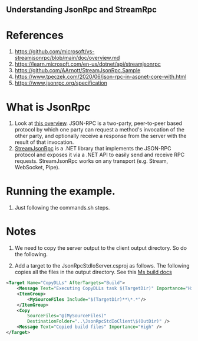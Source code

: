 ## Understanding JsonRpc and StreamRpc

# References
1. https://github.com/microsoft/vs-streamjsonrpc/blob/main/doc/overview.md
2. https://learn.microsoft.com/en-us/dotnet/api/streamjsonrpc
3. https://github.com/AArnott/StreamJsonRpc.Sample
4. https://www.tpeczek.com/2020/06/json-rpc-in-aspnet-core-with.html
5. https://www.jsonrpc.org/specification

# What is JsonRpc
1. Look at [this overview](https://github.com/microsoft/vs-streamjsonrpc/blob/main/doc/overview.md#protocol-overview). JSON-RPC is a two-party, peer-to-peer based protocol by which one party can request a method's invocation of the other party, and optionally receive a response from the server with the result of that invocation.
2. [StreamJsonRpc](https://github.com/microsoft/vs-streamjsonrpc/blob/main/doc/overview.md#streamjsonrpcs-role) is a .NET library that implements the JSON-RPC protocol and exposes it via a .NET API to easily send and receive RPC requests. StreamJsonRpc works on any transport (e.g. Stream, WebSocket, Pipe).

# Running the example.
1. Just following the commands.sh steps. 

# Notes
1. We need to copy the server output to the client output directory. So do the following.

2. Add a target to the JsonRpcStdIoServer.csproj as follows. The following copies all the files in the output directory. See this [Ms build docs](https://learn.microsoft.com/en-us/visualstudio/msbuild/copy-task#example-2)


```xml
<Target Name="CopyDLLs" AfterTargets="Build">
    <Message Text="Executing CopyDLLs task $(TargetDir)" Importance="High" />
    <ItemGroup>
        <MySourceFiles Include="$(TargetDir)**\*.*"/>
    </ItemGroup>
    <Copy
        SourceFiles="@(MySourceFiles)"
        DestinationFolder="..\JsonRpcStdIoClient\$(OutDir)" />
    <Message Text="Copied build files" Importance="High" />
</Target>
```

